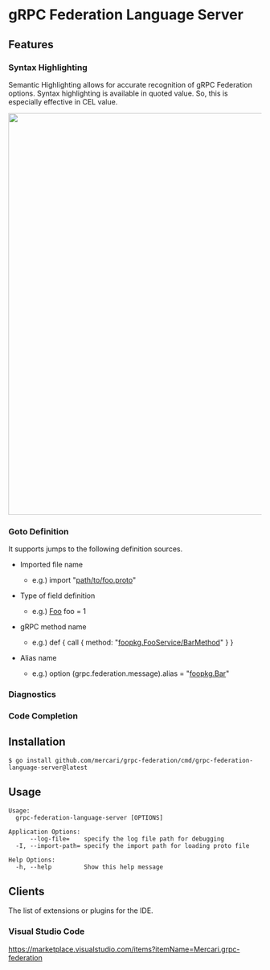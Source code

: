 # gRPC Federation Language Server

## Features

### Syntax Highlighting

Semantic Highlighting allows for accurate recognition of gRPC Federation options.
Syntax highlighting is available in quoted value. So, this is especially effective in CEL value.

<img width="800px" src="https://github.com/mercari/grpc-federation/blob/main/images/semantic_highlighting.png?raw=true"/>

### Goto Definition

It supports jumps to the following definition sources.

- Imported file name
  - e.g.) import "<u>path/to/foo.proto</u>"

- Type of field definition
  - e.g.) <u>Foo</u> foo = 1

- gRPC method name
  - e.g.) def { call { method: "<u>foopkg.FooService/BarMethod</u>" } }

- Alias name
  - e.g.) option (grpc.federation.message).alias = "<u>foopkg.Bar</u>"

### Diagnostics

### Code Completion

## Installation

```console
$ go install github.com/mercari/grpc-federation/cmd/grpc-federation-language-server@latest
```

## Usage

```console
Usage:
  grpc-federation-language-server [OPTIONS]

Application Options:
      --log-file=    specify the log file path for debugging
  -I, --import-path= specify the import path for loading proto file

Help Options:
  -h, --help         Show this help message
```

## Clients

The list of extensions or plugins for the IDE.

### Visual Studio Code

https://marketplace.visualstudio.com/items?itemName=Mercari.grpc-federation